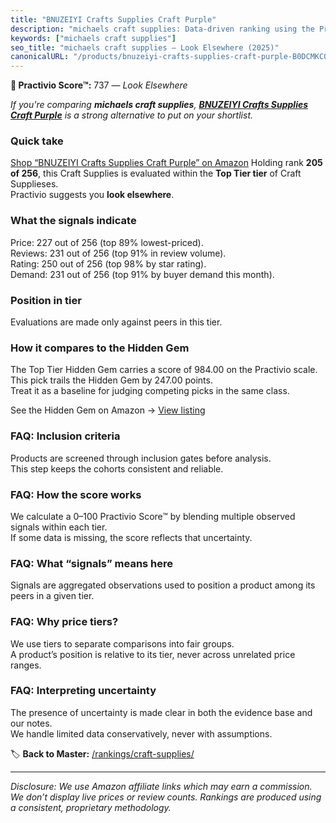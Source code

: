 ```yaml
---
title: "BNUZEIYI Crafts Supplies Craft Purple"
description: "michaels craft supplies: Data-driven ranking using the Practivio Score™. Positioned by quality, value, demand, findability, momentum."
keywords: ["michaels craft supplies"]
seo_title: "michaels craft supplies — Look Elsewhere (2025)"
canonicalURL: "/products/bnuzeiyi-crafts-supplies-craft-purple-B0DCMKCQV1/"
---
```


**🚫 Practivio Score™:** 737 — _Look Elsewhere_


*If you're comparing **michaels craft supplies**, **[BNUZEIYI Crafts Supplies Craft Purple](https://www.amazon.com/dp/B0DCMKCQV1?tag=practivio-20)** is a strong alternative to put on your shortlist.*
### Quick take
[Shop “BNUZEIYI Crafts Supplies Craft Purple” on Amazon](https://www.amazon.com/dp/B0DCMKCQV1?tag=practivio-20)
Holding rank **205 of 256**, this Craft Supplies is evaluated within the **Top Tier tier** of Craft Supplieses.  
Practivio suggests you **look elsewhere**.

### What the signals indicate
Price: 227 out of 256 (top 89% lowest-priced).  
Reviews: 231 out of 256 (top 91% in review volume).  
Rating: 250 out of 256 (top 98% by star rating).  
Demand: 231 out of 256 (top 91% by buyer demand this month).

### Position in tier
Evaluations are made only against peers in this tier.

### How it compares to the Hidden Gem
The Top Tier Hidden Gem carries a score of 984.00 on the Practivio scale.  
This pick trails the Hidden Gem by 247.00 points.  
Treat it as a baseline for judging competing picks in the same class.  

See the Hidden Gem on Amazon → [View listing](https://www.amazon.com/dp/B016LDV41S?tag=practivio-20)

### FAQ: Inclusion criteria
Products are screened through inclusion gates before analysis.  
This step keeps the cohorts consistent and reliable.

### FAQ: How the score works
We calculate a 0–100 Practivio Score™ by blending multiple observed signals within each tier.  
If some data is missing, the score reflects that uncertainty.

### FAQ: What “signals” means here
Signals are aggregated observations used to position a product among its peers in a given tier.

### FAQ: Why price tiers?
We use tiers to separate comparisons into fair groups.  
A product’s position is relative to its tier, never across unrelated price ranges.

### FAQ: Interpreting uncertainty
The presence of uncertainty is made clear in both the evidence base and our notes.  
We handle limited data conservatively, never with assumptions.


🏷️ **Back to Master:** [/rankings/craft-supplies/](/rankings/craft-supplies/)

---
_Disclosure: We use Amazon affiliate links which may earn a commission. We don’t display live prices or review counts. Rankings are produced using a consistent, proprietary methodology._
